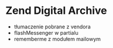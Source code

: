 # Zend Digital Archive

- tłumaczenie pobrane z vendora
- flashMessenger w partialu
- rememberme z modułem mailowym